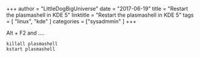+++
author = "LittleDogBigUniverse"
date = "2017-06-19"
title = "Restart the plasmashell in KDE 5"
linktitle = "Restart the plasmashell in KDE 5"
tags = [ "linux", "kde" ]
categories = ["sysadmmin" ]
+++

Alt + F2 and ....

```
killall plasmashell
kstart plasmashell
```
